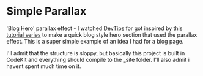 # Simple Parallax
'Blog Hero' parallax effect - I watched [DevTips](https://www.youtube.com/c/devtipsfordesigners) for got inspired by this [tutorial series](https://www.youtube.com/watch?v=STwoa-9jxi0&list=PLqGj3iMvMa4IyCbhul-PdeiDqmh4ooJzk) to make a quick blog style hero section that used the parallax effect.
This is a super simple example of an idea I had for a blog page.

I'll admit that the structure is sloppy, but basically this project is built in CodeKit and everything should compile to the _site folder. I'll also admit i havent spent much time on it. 
